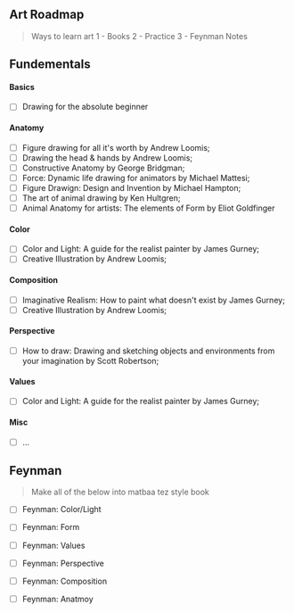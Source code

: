 ## Art Roadmap

> Ways to learn art
> 1 - Books
> 2 - Practice
> 3 - Feynman Notes

## Fundementals

#### Basics

- [ ] Drawing for the absolute beginner

#### Anatomy

- [ ] Figure drawing for all it's worth by Andrew Loomis;
- [ ] Drawing the head & hands by Andrew Loomis;
- [ ] Constructive Anatomy by George Bridgman;
- [ ] Force: Dynamic life drawing for animators by Michael Mattesi;
- [ ] Figure Drawign: Design and Invention by Michael Hampton;
- [ ]  The art of animal drawing by Ken Hultgren;
- [ ] Animal Anatomy for artists: The elements of Form by Eliot Goldfinger

#### Color

- [ ] Color and Light: A guide for the realist painter by James Gurney; 
- [ ] Creative Illustration by Andrew Loomis; 

#### Composition

- [ ] Imaginative Realism: How to paint what doesn't exist by James Gurney;
- [ ] Creative Illustration by Andrew Loomis; 

#### Perspective

- [ ]  How to draw: Drawing and sketching objects and environments from your
imagination by Scott Robertson;

#### Values

- [ ] Color and Light: A guide for the realist painter by James Gurney;

#### Misc

- [ ] ...

## Feynman

> Make all of the below into matbaa tez style book

- [ ] Feynman: Color/Light
- [ ] Feynman: Form
- [ ] Feynman: Values
- [ ] Feynman: Perspective
- [ ] Feynman: Composition
- [ ] Feynman: Anatmoy

